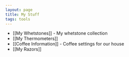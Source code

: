 ```yaml
---
layout: page
title: My Stuff
tags: tools
---
```

- [[My Whetstones]] - My whetstone collection
- [[My Thermometers]]
- [[Coffee Information]] - Coffee settings for our house
- [[My Razors]]
